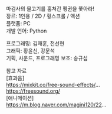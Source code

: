 마검사의 물고기를 훔쳐간 펭귄을 쫓아라! <br/>
장르: 1인용 / 2D / 횡스크롤 / 액션 <br/>
플랫폼: PC <br/>
개발 언어: Python <br/>

프로그래밍: 김재훈, 전선현 <br/>
그래픽: 황윤신, 강문석 <br/>
기획, 사운드, 프로그래밍 보조: 송규섭 <br/>

참고 자료 <br/>
[효과음] <br/>
https://mixkit.co/free-sound-effects/... <br/>
https://freesound.org/ <br/>
[애니메이션] <br/>
https://m.blog.naver.com/magini120/22...
